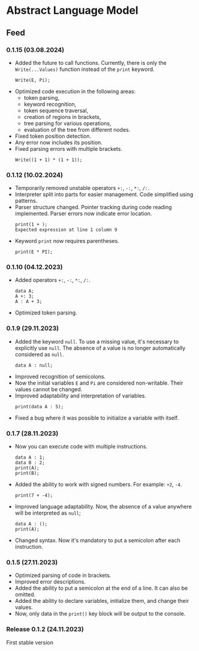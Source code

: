 # Abstract Language Model

## Feed

### 0.1.15 (03.08.2024)
- Added the future to call functions. Currently, there is only the `Write(...Values)` function instead of the `print` keyword.
	```
	Write(E, Pi);
	```
- Optimized code execution in the following areas:
  - token parsing,
  - keyword recognition,
  - token sequence traversal,
  - creation of regions in brackets,
  - tree parsing for various operations,
  - evaluation of the tree from different nodes.
- Fixed token position detection.
- Any error now includes its position.
- Fixed parsing errors with multiple brackets.
	```
	Write((1 + 1) * (1 + 1));
	```


### 0.1.12 (10.02.2024)
- Temporarily removed unstable operators `+:`, `-:`, `*:`, `/:`.
- Interpreter split into parts for easier management. Code simplified using patterns.
- Parser structure changed. Pointer tracking during code reading implemented. Parser errors now indicate error location.
	```
	print(1 + );
	Expected expression at line 1 column 9
	```
- Keyword `print` now requires parentheses.
	```
	print(E * PI);
	```

### 0.1.10 (04.12.2023)
- Added operators `+:`, `-:`, `*:`, `/:`.
	```
	data A;
	A +: 3;
	A : A + 3;
	```
- Optimized token parsing.

### 0.1.9 (29.11.2023)
- Added the keyword `null`. To use a missing value, it's necessary to explicitly use `null`. The absence of a value is no longer automatically considered as `null`.
	```
	data A : null;
	```
- Improved recognition of semicolons.
- Now the initial variables `E` and `Pi` are considered non-writable. Their values cannot be changed.
- Improved adaptability and interpretation of variables.
	```
	print(data A : 5);
	```
- Fixed a bug where it was possible to initialize a variable with itself.


### 0.1.7 (28.11.2023)
- Now you can execute code with multiple instructions.
	```
	data A : 1;
	data B : 2;
	print(A);
	print(B);
	```
- Added the ability to work with signed numbers. For example: `+2`, `-4`.
	```
	print(7 + -4);
	```
- Improved language adaptability. Now, the absence of a value anywhere will be interpreted as `null`;
	```
	data A : ();
	print(A);
	```
- Changed syntax. Now it's mandatory to put a semicolon after each instruction.

### 0.1.5 (27.11.2023)
- Optimized parsing of code in brackets.
- Improved error descriptions.
- Added the ability to put a semicolon at the end of a line. It can also be omitted.
- Added the ability to declare variables, initialize them, and change their values.
- Now, only data in the `print()` key block will be output to the console.

### Release 0.1.2 (24.11.2023)
First stable version